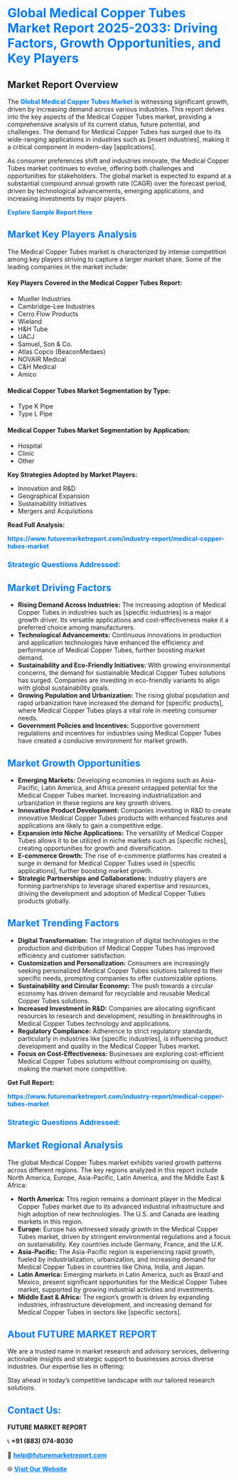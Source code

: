 <h1 style="color: #007BFF;">Global Medical Copper Tubes Market Report 2025-2033: Driving Factors, Growth Opportunities, and Key Players</h1>

<section id="overview">
<h2>Market Report Overview</h2>
<p>The <a href="https://www.futuremarketreport.com/industry-report/medical-copper-tubes-market" style="color: #007BFF; text-decoration: none;"><strong>Global Medical Copper Tubes Market</strong></a> is witnessing significant growth, driven by increasing demand across various industries. This report delves into the key aspects of the Medical Copper Tubes market, providing a comprehensive analysis of its current status, future potential, and challenges. The demand for Medical Copper Tubes has surged due to its wide-ranging applications in industries such as [insert industries], making it a critical component in modern-day [applications].</p>
<p>As consumer preferences shift and industries innovate, the Medical Copper Tubes market continues to evolve, offering both challenges and opportunities for stakeholders. The global market is expected to expand at a substantial compound annual growth rate (CAGR) over the forecast period, driven by technological advancements, emerging applications, and increasing investments by major players.</p>
</section>

<section id="overview">
<p><a href="https://www.futuremarketreport.com/request-sample/reportId=79799" style="color: #007BFF; text-decoration: none;"><strong>Explore Sample Report Here</strong></a></p>
</section>

<section id="key-players">
<h2 style="color: #007BFF;">Market Key Players Analysis</h2>
<p>The Medical Copper Tubes market is characterized by intense competition among key players striving to capture a larger market share. Some of the leading companies in the market include:</p>
<h4>Key Players Covered in the Medical Copper Tubes Report:</h4>
<ul><li>Mueller Industries</li><li>Cambridge-Lee Industries</li><li>Cerro Flow Products</li><li>Wieland</li><li>H&amp;H Tube</li><li>UACJ</li><li>Samuel, Son &amp; Co.</li><li>Atlas Copco (BeaconMedaes)</li><li>NOVAIR Medical</li><li>C&amp;H Medical</li><li>Amico</li></ul>
<h4>Medical Copper Tubes Market Segmentation by Type:</h4>
<ul><li>Type K Pipe</li><li>Type L Pipe</li></ul>

<h4>Medical Copper Tubes Market Segmentation by Application:</h4>
<ul><li>Hospital</li><li>Clinic</li><li>Other</li></ul>
<p><strong>Key Strategies Adopted by Market Players:</strong></p>
<ul>
<li>Innovation and R&D</li>
<li>Geographical Expansion</li>
<li>Sustainability Initiatives</li>
<li>Mergers and Acquisitions</li>
</ul>
</section>

<section>
<p><strong>Read Full Analysis: </strong></p><a href="https://www.futuremarketreport.com/industry-report/medical-copper-tubes-market" style="color: #007BFF; text-decoration: none;"><strong>https://www.futuremarketreport.com/industry-report/medical-copper-tubes-market</strong></a>
<h3 style="color: #007BFF;">Strategic Questions Addressed:</h3>
</section>

<section id="driving-factors">
<h2 style="color: #007BFF;">Market Driving Factors</h2>
<ul>
<li><strong>Rising Demand Across Industries:</strong> The increasing adoption of Medical Copper Tubes in industries such as [specific industries] is a major growth driver. Its versatile applications and cost-effectiveness make it a preferred choice among manufacturers.</li>
<li><strong>Technological Advancements:</strong> Continuous innovations in production and application technologies have enhanced the efficiency and performance of Medical Copper Tubes, further boosting market demand.</li>
<li><strong>Sustainability and Eco-Friendly Initiatives:</strong> With growing environmental concerns, the demand for sustainable Medical Copper Tubes solutions has surged. Companies are investing in eco-friendly variants to align with global sustainability goals.</li>
<li><strong>Growing Population and Urbanization:</strong> The rising global population and rapid urbanization have increased the demand for [specific products], where Medical Copper Tubes plays a vital role in meeting consumer needs.</li>
<li><strong>Government Policies and Incentives:</strong> Supportive government regulations and incentives for industries using Medical Copper Tubes have created a conducive environment for market growth.</li>
</ul>
</section>

<section id="growth-opportunities">
<h2 style="color: #007BFF;">Market Growth Opportunities</h2>
<ul>
<li><strong>Emerging Markets:</strong> Developing economies in regions such as Asia-Pacific, Latin America, and Africa present untapped potential for the Medical Copper Tubes market. Increasing industrialization and urbanization in these regions are key growth drivers.</li>
<li><strong>Innovative Product Development:</strong> Companies investing in R&D to create innovative Medical Copper Tubes products with enhanced features and applications are likely to gain a competitive edge.</li>
<li><strong>Expansion into Niche Applications:</strong> The versatility of Medical Copper Tubes allows it to be utilized in niche markets such as [specific niches], creating opportunities for growth and diversification.</li>
<li><strong>E-commerce Growth:</strong> The rise of e-commerce platforms has created a surge in demand for Medical Copper Tubes used in [specific applications], further boosting market growth.</li>
<li><strong>Strategic Partnerships and Collaborations:</strong> Industry players are forming partnerships to leverage shared expertise and resources, driving the development and adoption of Medical Copper Tubes products globally.</li>
</ul>
</section>

<section id="trending-factors">
<h2 style="color: #007BFF;">Market Trending Factors</h2>
<ul>
<li><strong>Digital Transformation:</strong> The integration of digital technologies in the production and distribution of Medical Copper Tubes has improved efficiency and customer satisfaction.</li>
<li><strong>Customization and Personalization:</strong> Consumers are increasingly seeking personalized Medical Copper Tubes solutions tailored to their specific needs, prompting companies to offer customizable options.</li>
<li><strong>Sustainability and Circular Economy:</strong> The push towards a circular economy has driven demand for recyclable and reusable Medical Copper Tubes solutions.</li>
<li><strong>Increased Investment in R&D:</strong> Companies are allocating significant resources to research and development, resulting in breakthroughs in Medical Copper Tubes technology and applications.</li>
<li><strong>Regulatory Compliance:</strong> Adherence to strict regulatory standards, particularly in industries like [specific industries], is influencing product development and quality in the Medical Copper Tubes market.</li>
<li><strong>Focus on Cost-Effectiveness:</strong> Businesses are exploring cost-efficient Medical Copper Tubes solutions without compromising on quality, making the market more competitive.</li>
</ul>
</section>

<section>
<p><strong>Get Full Report: </strong></p><a href="https://www.futuremarketreport.com/industry-report/medical-copper-tubes-market" style="color: #007BFF; text-decoration: none;"><strong>https://www.futuremarketreport.com/industry-report/medical-copper-tubes-market</strong></a>
<h3 style="color: #007BFF;">Strategic Questions Addressed:</h3>
</section>


<section id="regional-analysis">
<h2 style="color: #007BFF;">Market Regional Analysis</h2>
<p>The global Medical Copper Tubes market exhibits varied growth patterns across different regions. The key regions analyzed in this report include North America, Europe, Asia-Pacific, Latin America, and the Middle East & Africa:</p>
<ul>
<li><strong>North America:</strong> This region remains a dominant player in the Medical Copper Tubes market due to its advanced industrial infrastructure and high adoption of new technologies. The U.S. and Canada are leading markets in this region.</li>
<li><strong>Europe:</strong> Europe has witnessed steady growth in the Medical Copper Tubes market, driven by stringent environmental regulations and a focus on sustainability. Key countries include Germany, France, and the U.K.</li>
<li><strong>Asia-Pacific:</strong> The Asia-Pacific region is experiencing rapid growth, fueled by industrialization, urbanization, and increasing demand for Medical Copper Tubes in countries like China, India, and Japan.</li>
<li><strong>Latin America:</strong> Emerging markets in Latin America, such as Brazil and Mexico, present significant opportunities for the Medical Copper Tubes market, supported by growing industrial activities and investments.</li>
<li><strong>Middle East & Africa:</strong> The region’s growth is driven by expanding industries, infrastructure development, and increasing demand for Medical Copper Tubes in sectors like [specific sectors].</li>
</ul>
</section>

<footer>
<h2 style="color: #007BFF;">About FUTURE MARKET REPORT</h2>
<p>We are a trusted name in market research and advisory services, delivering actionable insights and strategic support to businesses across diverse industries. Our expertise lies in offering:</p>

<p>Stay ahead in today’s competitive landscape with our tailored research solutions.</p>

<h2 style="color: #007BFF;">Contact Us:</h2>
<p><strong>FUTURE MARKET REPORT</strong></p>
<p>📞 <strong>+91 (883) 074-8030</strong></p>
<p>📧 <strong><a href="mailto:help@futuremarketreport.com" style="color: #007BFF;">help@futuremarketreport.com</a></strong></p>
<p>🌐 <strong><a href="https://www.futuremarketreport.com/" style="color: #007BFF;">Visit Our Website</a></strong></p>
</footer>
